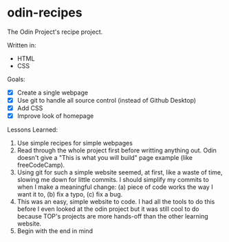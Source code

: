 # odin-recipes
The Odin Project's recipe project.

Written in:
* HTML
* CSS

Goals:
- [x] Create a single webpage
- [x] Use git to handle all source control (instead of Github Desktop)
- [x] Add CSS
- [x] Improve look of homepage

Lessons Learned:
1. Use simple recipes for simple webpages
2. Read through the whole project first before writting anything out. Odin doesn't give a "This is what you will build" page example (like freeCodeCamp).
3. Using git for such a simple website seemed, at first, like a waste of time, slowing me down for little commits. I should simplify my commits to when I make a meaningful change: (a) piece of code works the way I want it to, (b) fix a typo, (c) fix a bug.
4. This was an easy, simple website to code. I had all the tools to do this before I even looked at the odin project but it was still cool to do because TOP's projects are more hands-off than the other learning website.
5. Begin with the end in mind